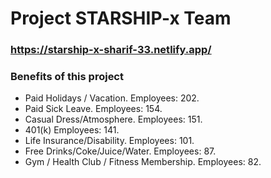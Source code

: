 # Project STARSHIP-x Team

### https://starship-x-sharif-33.netlify.app/

### Benefits of this project
- Paid Holidays / Vacation. Employees: 202.
- Paid Sick Leave. Employees: 154.
- Casual Dress/Atmosphere. Employees: 151.
- 401(k) Employees: 141.
- Life Insurance/Disability. Employees: 101.
- Free Drinks/Coke/Juice/Water. Employees: 87.
- Gym / Health Club / Fitness Membership. Employees: 82.
